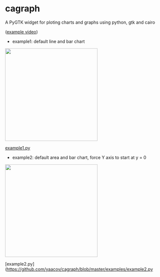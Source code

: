 cagraph
=======

A PyGTK widget for ploting charts and graphs using python, gtk and cairo

([example video](http://www.youtube.com/watch?v=CCG10M4Lan0))

* example1: default line and bar chart

<img src="https://raw.github.com/yaacov/cagraph/master/examples/example1.png" width="300" height="300" >

[example1.py](https://github.com/yaacov/cagraph/blob/master/examples/example1.py)

* example2: default area and bar chart, force Y axis to start at y = 0

<img src="https://raw.github.com/yaacov/cagraph/master/examples/example2.png" width="300" height="300" >

[example2.py](https://github.com/yaacov/cagraph/blob/master/examples/example2.py

